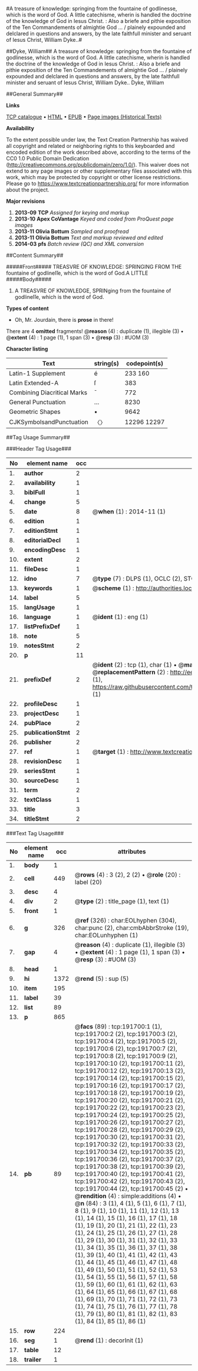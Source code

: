 #A treasure of knowledge: springing from the fountaine of godlinesse, which is the word of God. A little catechisme, wherin is handled the doctrine of the knowledge of God in Iesus Christ. : Also a briefe and pithie exposition of the Ten Commandements of almightie God ... / plainely expounded and delclared in questions and answers, by the late faithfull minister and seruant of Iesus Christ, William Dyke..#

##Dyke, William##
A treasure of knowledge: springing from the fountaine of godlinesse, which is the word of God. A little catechisme, wherin is handled the doctrine of the knowledge of God in Iesus Christ. : Also a briefe and pithie exposition of the Ten Commandements of almightie God ... / plainely expounded and delclared in questions and answers, by the late faithfull minister and seruant of Iesus Christ, William Dyke..
Dyke, William

##General Summary##

**Links**

[TCP catalogue](http://www.ota.ox.ac.uk/tcp/)  • 
[HTML](http://tei.it.ox.ac.uk/tcp/Texts-HTML/free/B07/B07589.html)  • 
[EPUB](http://tei.it.ox.ac.uk/tcp/Texts-EPUB/free/B07/B07589.epub) • 
[Page images (Historical Texts)](https://historicaltexts.jisc.ac.uk/eebo-180866977e)

**Availability**

To the extent possible under law, the Text Creation Partnership has waived all copyright and related or neighboring rights to this keyboarded and encoded edition of the work described above, according to the terms of the CC0 1.0 Public Domain Dedication (http://creativecommons.org/publicdomain/zero/1.0/). This waiver does not extend to any page images or other supplementary files associated with this work, which may be protected by copyright or other license restrictions. Please go to https://www.textcreationpartnership.org/ for more information about the project.

**Major revisions**

1. __2013-09__ __TCP__ *Assigned for keying and markup*
1. __2013-10__ __Apex CoVantage__ *Keyed and coded from ProQuest page images*
1. __2013-11__ __Olivia Bottum__ *Sampled and proofread*
1. __2013-11__ __Olivia Bottum__ *Text and markup reviewed and edited*
1. __2014-03__ __pfs__ *Batch review (QC) and XML conversion*

##Content Summary##

#####Front#####
TREASVRE OF KNOWLEDGE: SPRINGING FROM THE fountaine of godlineſſe, which is the word of God.A LITTLE
#####Body#####

1. A TREASVRE OF KNOWLEDGE, SPRINging from the fountaine of godlineſſe, which is the word of God.

**Types of content**

  * Oh, Mr. Jourdain, there is **prose** in there!

There are 4 **omitted** fragments! 
 @__reason__ (4) : duplicate (1), illegible (3)  •  @__extent__ (4) : 1 page (1), 1 span (3)  •  @__resp__ (3) : #UOM (3)

**Character listing**


|Text|string(s)|codepoint(s)|
|---|---|---|
|Latin-1 Supplement|é |233 160|
|Latin Extended-A|ſ|383|
|Combining             Diacritical Marks|̄|772|
|General Punctuation|…|8230|
|Geometric Shapes|▪|9642|
|CJKSymbolsandPunctuation|〈〉|12296 12297|

##Tag Usage Summary##

###Header Tag Usage###

|No|element name|occ|attributes|
|---|---|---|---|
|1.|__author__|2||
|2.|__availability__|1||
|3.|__biblFull__|1||
|4.|__change__|5||
|5.|__date__|8| @__when__ (1) : 2014-11 (1)|
|6.|__edition__|1||
|7.|__editionStmt__|1||
|8.|__editorialDecl__|1||
|9.|__encodingDesc__|1||
|10.|__extent__|2||
|11.|__fileDesc__|1||
|12.|__idno__|7| @__type__ (7) : DLPS (1), OCLC (2), STC (2), EEBO-CITATION (1), VID (1)|
|13.|__keywords__|1| @__scheme__ (1) : http://authorities.loc.gov/ (1)|
|14.|__label__|5||
|15.|__langUsage__|1||
|16.|__language__|1| @__ident__ (1) : eng (1)|
|17.|__listPrefixDef__|1||
|18.|__note__|5||
|19.|__notesStmt__|2||
|20.|__p__|11||
|21.|__prefixDef__|2| @__ident__ (2) : tcp (1), char (1)  •  @__matchPattern__ (2) : ([0-9\-]+):([0-9IVX]+) (1), (.+) (1)  •  @__replacementPattern__ (2) : http://eebo.chadwyck.com/downloadtiff?vid=$1&page=$2 (1), https://raw.githubusercontent.com/textcreationpartnership/Texts/master/tcpchars.xml#$1 (1)|
|22.|__profileDesc__|1||
|23.|__projectDesc__|1||
|24.|__pubPlace__|2||
|25.|__publicationStmt__|2||
|26.|__publisher__|2||
|27.|__ref__|1| @__target__ (1) : http://www.textcreationpartnership.org/docs/. (1)|
|28.|__revisionDesc__|1||
|29.|__seriesStmt__|1||
|30.|__sourceDesc__|1||
|31.|__term__|2||
|32.|__textClass__|1||
|33.|__title__|3||
|34.|__titleStmt__|2||


###Text Tag Usage###

|No|element name|occ|attributes|
|---|---|---|---|
|1.|__body__|1||
|2.|__cell__|449| @__rows__ (4) : 3 (2), 2 (2)  •  @__role__ (20) : label (20)|
|3.|__desc__|4||
|4.|__div__|2| @__type__ (2) : title_page (1), text (1)|
|5.|__front__|1||
|6.|__g__|326| @__ref__ (326) : char:EOLhyphen (304), char:punc (2), char:cmbAbbrStroke (19), char:EOLunhyphen (1)|
|7.|__gap__|4| @__reason__ (4) : duplicate (1), illegible (3)  •  @__extent__ (4) : 1 page (1), 1 span (3)  •  @__resp__ (3) : #UOM (3)|
|8.|__head__|1||
|9.|__hi__|1372| @__rend__ (5) : sup (5)|
|10.|__item__|195||
|11.|__label__|39||
|12.|__list__|89||
|13.|__p__|865||
|14.|__pb__|89| @__facs__ (89) : tcp:191700:1 (1), tcp:191700:2 (2), tcp:191700:3 (2), tcp:191700:4 (2), tcp:191700:5 (2), tcp:191700:6 (2), tcp:191700:7 (2), tcp:191700:8 (2), tcp:191700:9 (2), tcp:191700:10 (2), tcp:191700:11 (2), tcp:191700:12 (2), tcp:191700:13 (2), tcp:191700:14 (2), tcp:191700:15 (2), tcp:191700:16 (2), tcp:191700:17 (2), tcp:191700:18 (2), tcp:191700:19 (2), tcp:191700:20 (2), tcp:191700:21 (2), tcp:191700:22 (2), tcp:191700:23 (2), tcp:191700:24 (2), tcp:191700:25 (2), tcp:191700:26 (2), tcp:191700:27 (2), tcp:191700:28 (2), tcp:191700:29 (2), tcp:191700:30 (2), tcp:191700:31 (2), tcp:191700:32 (2), tcp:191700:33 (2), tcp:191700:34 (2), tcp:191700:35 (2), tcp:191700:36 (2), tcp:191700:37 (2), tcp:191700:38 (2), tcp:191700:39 (2), tcp:191700:40 (2), tcp:191700:41 (2), tcp:191700:42 (2), tcp:191700:43 (2), tcp:191700:44 (2), tcp:191700:45 (2)  •  @__rendition__ (4) : simple:additions (4)  •  @__n__ (84) : 3 (1), 4 (1), 5 (1), 6 (1), 7 (1), 8 (1), 9 (1), 10 (1), 11 (1), 12 (1), 13 (1), 14 (1), 15 (1), 16 (1), 17 (1), 18 (1), 19 (1), 20 (1), 21 (1), 22 (1), 23 (1), 24 (1), 25 (1), 26 (1), 27 (1), 28 (1), 29 (1), 30 (1), 31 (1), 32 (1), 33 (1), 34 (1), 35 (1), 36 (1), 37 (1), 38 (1), 39 (1), 40 (1), 41 (1), 42 (1), 43 (1), 44 (1), 45 (1), 46 (1), 47 (1), 48 (1), 49 (1), 50 (1), 51 (1), 52 (1), 53 (1), 54 (1), 55 (1), 56 (1), 57 (1), 58 (1), 59 (1), 60 (1), 61 (1), 62 (1), 63 (1), 64 (1), 65 (1), 66 (1), 67 (1), 68 (1), 69 (1), 70 (1), 71 (1), 72 (1), 73 (1), 74 (1), 75 (1), 76 (1), 77 (1), 78 (1), 79 (1), 80 (1), 81 (1), 82 (1), 83 (1), 84 (1), 85 (1), 86 (1)|
|15.|__row__|224||
|16.|__seg__|1| @__rend__ (1) : decorInit (1)|
|17.|__table__|12||
|18.|__trailer__|1||
